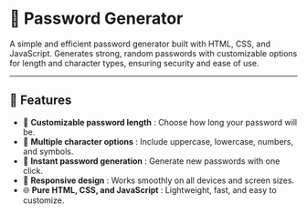 # 🔐 Password Generator

A simple and efficient password generator built with HTML, CSS, and JavaScript. Generates strong, random passwords with customizable options for length and character types, ensuring security and ease of use.

---

## 🚀 Features  
- 🎯 **Customizable password length** : Choose how long your password will be.  
- 🔣 **Multiple character options** : Include uppercase, lowercase, numbers, and symbols.  
- 🔄 **Instant password generation** : Generate new passwords with one click.  
- 📱 **Responsive design** : Works smoothly on all devices and screen sizes.  
- 🌐 **Pure HTML, CSS, and JavaScript** : Lightweight, fast, and easy to customize.

